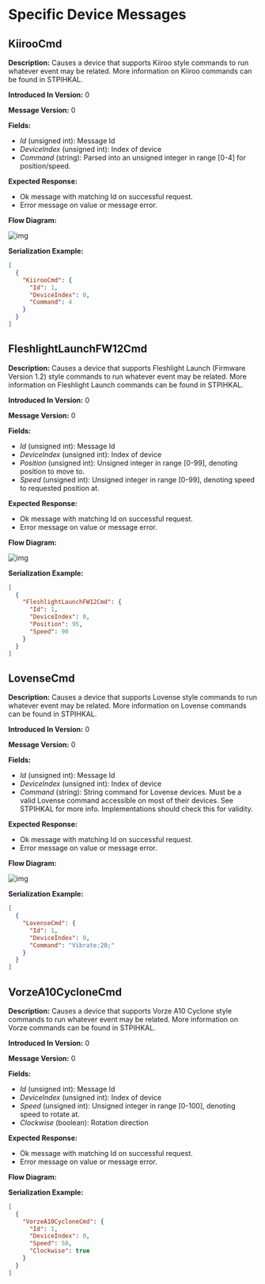 # Specific Device Messages

## KiirooCmd

**Description:** Causes a device that supports Kiiroo style commands to run whatever event may be related. More information on Kiiroo commands can be found in STPIHKAL.

**Introduced In Version:** 0

**Message Version:** 0

**Fields:**

* _Id_ \(unsigned int\): Message Id
* _DeviceIndex_ \(unsigned int\): Index of device
* _Command_ \(string\): Parsed into an unsigned integer in range \[0-4\] for position/speed.

**Expected Response:**

* Ok message with matching Id on successful request.
* Error message on value or message error.

**Flow Diagram:**

![img](kiiroocmd_diagram.svg)

**Serialization Example:**

```json
[
  {
    "KiirooCmd": {
      "Id": 1,
      "DeviceIndex": 0,
      "Command": 4
    }
  }
]
```

## FleshlightLaunchFW12Cmd

**Description:** Causes a device that supports Fleshlight Launch \(Firmware Version 1.2\) style commands to run whatever event may be related. More information on Fleshlight Launch commands can be found in STPIHKAL.

**Introduced In Version:** 0

**Message Version:** 0

**Fields:**

* _Id_ \(unsigned int\): Message Id
* _DeviceIndex_ \(unsigned int\): Index of device
* _Position_ \(unsigned int\): Unsigned integer in range \[0-99\], denoting position to move to.
* _Speed_ \(unsigned int\): Unsigned integer in range \[0-99\], denoting speed to requested position at.

**Expected Response:**

* Ok message with matching Id on successful request.
* Error message on value or message error.

**Flow Diagram:**

![img](fleshlightlaunchfw12cmd_diagram.svg)

**Serialization Example:**

```json
[
  {
    "FleshlightLaunchFW12Cmd": {
      "Id": 1,
      "DeviceIndex": 0,
      "Position": 95,
      "Speed": 90
    }
  }
]
```

## LovenseCmd

**Description:** Causes a device that supports Lovense style commands to run whatever event may be related. More information on Lovense commands can be found in STPIHKAL.

**Introduced In Version:** 0

**Message Version:** 0

**Fields:**

* _Id_ \(unsigned int\): Message Id
* _DeviceIndex_ \(unsigned int\): Index of device
* _Command_ \(string\): String command for Lovense devices. Must be a valid Lovense command accessible on most of their devices. See STPIHKAL for more info. Implementations should check this for validity.

**Expected Response:**

* Ok message with matching Id on successful request.
* Error message on value or message error.

**Flow Diagram:**

![img](lovensecmd_diagram.svg)

**Serialization Example:**

```json
[
  {
    "LovenseCmd": {
      "Id": 1,
      "DeviceIndex": 0,
      "Command": "Vibrate:20;"
    }
  }
]
```

## VorzeA10CycloneCmd

**Description:** Causes a device that supports Vorze A10 Cyclone style commands to run whatever event may be related. More information on Vorze commands can be found in STPIHKAL.

**Introduced In Version:** 0

**Message Version:** 0

**Fields:**

* _Id_ \(unsigned int\): Message Id
* _DeviceIndex_ \(unsigned int\): Index of device
* _Speed_ \(unsigned int\): Unsigned integer in range \[0-100\], denoting speed to rotate at.
* _Clockwise_ \(boolean\): Rotation direction

**Expected Response:**

* Ok message with matching Id on successful request.
* Error message on value or message error.

**Flow Diagram:**

**Serialization Example:**

```json
[
  {
    "VorzeA10CycloneCmd": {
      "Id": 1,
      "DeviceIndex": 0,
      "Speed": 50,
      "Clockwise": true
    }
  }
]
```



